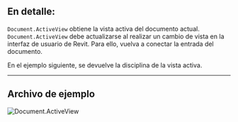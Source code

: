 ## En detalle:
`Document.ActiveView` obtiene la vista activa del documento actual. `Document.ActiveView` debe actualizarse al realizar un cambio de vista en la interfaz de usuario de Revit. Para ello, vuelva a conectar la entrada del documento.

En el ejemplo siguiente, se devuelve la disciplina de la vista activa.
___
## Archivo de ejemplo

![Document.ActiveView](./Revit.Application.Document.ActiveView_img.jpg)
